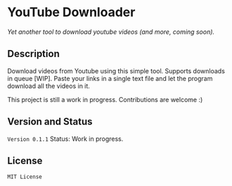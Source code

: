 # YouTube Downloader

_Yet another tool to download youtube videos (and more, coming soon)._
 
## Description

Download videos from Youtube using this simple tool. Supports downloads in queue [WIP]. Paste your links in a single text file and let the program download all the videos in it.

This project is still a work in progress. Contributions are welcome :)


## Version and Status

`Version 0.1.1`
Status: Work in progress.


## License
`MIT License`
